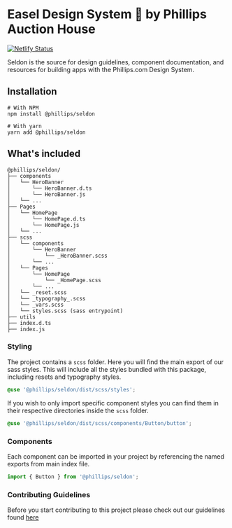 # Easel Design System 🎨 by Phillips Auction House

[![Netlify Status](https://api.netlify.com/api/v1/badges/45a31dc9-7c19-482a-ae3d-be6bb2533cef/deploy-status)](https://app.netlify.com/sites/snazzy-liger-5606f7/deploys)

Seldon is the source for design guidelines, component documentation, and resources for building apps with the Phillips.com Design System.

## Installation

```
# With NPM
npm install @phillips/seldon

# With yarn
yarn add @phillips/seldon
```

## What's included

```
@phillips/seldon/
├── components
│   └── HeroBanner
│       └── HeroBanner.d.ts
│       └── HeroBanner.js
│   └── ...
├── Pages
│   └── HomePage
│       └── HomePage.d.ts
│       └── HomePage.js
│   └── ...
├── scss
│   └── components
│       └── HeroBanner
│           └── _HeroBanner.scss
│       └── ...
│   └── Pages
│       └── HomePage
│           └── _HomePage.scss
│       └── ...
│   └── _reset.scss
│   └── _typography_.scss
│   └── _vars.scss
│   └── styles.scss (sass entrypoint)
├── utils
├── index.d.ts
├── index.js
```

### Styling

The project contains a `scss` folder. Here you will find the main export of our sass styles. This will include all the styles bundled with this package, including resets and typography styles.

```scss
@use '@phillips/seldon/dist/scss/styles';
```

If you wish to only import specific component styles you can find them in their respective directories inside the `scss` folder.

```scss
@use '@phillips/seldon/dist/scss/components/Button/button';
```

### Components

Each component can be imported in your project by referencing the named exports from main index file.

```js
import { Button } from '@phillips/seldon';
```

### Contributing Guidelines

Before you start contributing to this project please check out our guidelines found [here](/src/docs/CONTRIBUTING.md)
